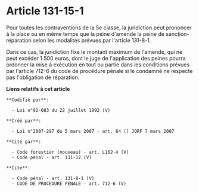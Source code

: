 # Article 131-15-1

Pour toutes les contraventions de la 5e classe, la juridiction peut prononcer à la place ou en même temps que la peine
d'amende la peine de sanction-réparation selon les modalités prévues par l'article 131-8-1. 

Dans ce cas, la juridiction fixe le montant maximum de l'amende, qui ne peut excéder 1 500 euros, dont le juge de
l'application des peines pourra ordonner la mise à exécution en tout ou partie dans les conditions prévues par l'article
712-6 du code de procédure pénale si le condamné ne respecte pas l'obligation de réparation.

**Liens relatifs à cet article**

	**Codifié par**:

	  - Loi n°92-683 du 22 juillet 1992 (V)

	**Créé par**:

	  - Loi n°2007-297 du 5 mars 2007 - art. 64 () JORF 7 mars 2007

	**Cité par**:

	  - Code forestier (nouveau) - art. L162-4 (V)
	  - Code pénal - art. 131-12 (V)

	**Cite**:

	  - Code pénal - art. 131-8-1 (V)
	  - CODE DE PROCEDURE PENALE - art. 712-6 (V)
